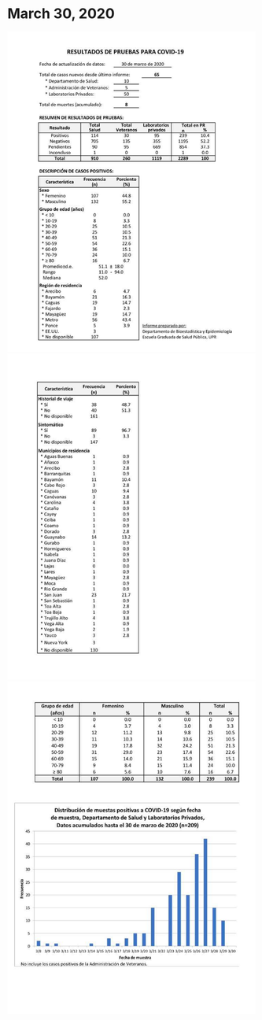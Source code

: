 # March 30, 2020

![03-30-2020_1.jpg](03-30-2020_1.jpg)
![03-30-2020_2.jpg](03-30-2020_2.jpg)
![03-30-2020_3.jpg](03-30-2020_3.jpg)